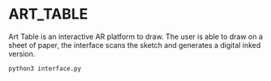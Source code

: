 # ART_TABLE

Art Table is an interactive AR platform to draw. The user is able to draw on a sheet of paper, the interface scans the sketch and generates a digital inked version.

``` python3 interface.py ```
